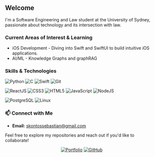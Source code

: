 ## Welcome

I'm a Software Engineering and Law student at the University of Sydney, passionate about technology and its intersection with law.

### Current Areas of Interest & Learning
* iOS Development - Diving into Swift and SwiftUI to build intuitive iOS applications.
* AI/ML - Knowledge Graphs and graphRAG

### Skills & Technologies
![Python](https://img.shields.io/badge/Python-yellow?logo=python&style=flat)
![C](https://img.shields.io/badge/C-informational?logo=cplusplus&style=flat)
![Swift](https://img.shields.io/badge/-Swift-F05138?logo=swift&style=flat&logoColor=white)
![Git](https://img.shields.io/badge/Git-F05032?style=flat&logo=git&logoColor=white)

![ReactJS](https://img.shields.io/badge/ReactJS-61DAFB?style=flat&logo=react&logoColor=white)
![CSS3](https://img.shields.io/badge/CSS3-1572B6?style=flat&logo=css3&logoColor=white)
![HTML5](https://img.shields.io/badge/HTML5-E34F26?style=flat&logo=html5&logoColor=white)
![JavaScript](https://img.shields.io/badge/JavaScript-F7DF1E?style=flat&logo=javascript&logoColor=black)
![NodeJS](https://img.shields.io/badge/Node.js-339933?style=flat&logo=node.js&logoColor=white)

![PostgreSQL](https://img.shields.io/badge/-PostgreSQL-4479A1?logo=postgresql&style=flat&logoColor=white)
![Linux](https://img.shields.io/badge/-Linux-FCC624?logo=linux&style=flat&logoColor=black)

### 📫 Connect with Me
* **Email:** skontossebastian@gmail.com

Feel free to explore my repositories and reach out if you'd like to collaborate!

<p align="center">
	<a href="https://sebskontos.github.io"><img src="https://img.shields.io/badge/-View%20Portfolio-informational?logo=googlechrome&logoColor=white&style=flat" alt="Portfolio"></a>
	<a href="https://www.github.com/sebskontos/"><img src="https://img.shields.io/badge/-GitHub-black?logo=github&style=flat&logoColor=white" alt="GitHub"></a>
</p>
